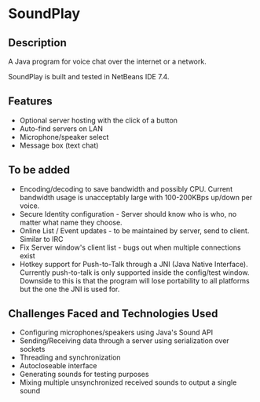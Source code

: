 # SoundPlay

## Description
A Java program for voice chat over the internet or a network.

SoundPlay is built and tested in NetBeans IDE 7.4.

## Features
* Optional server hosting with the click of a button
* Auto-find servers on LAN
* Microphone/speaker select
* Message box (text chat)

## To be added
* Encoding/decoding to save bandwidth and possibly CPU. Current bandwidth usage is unacceptably large with 100-200KBps up/down per voice.
* Secure Identity configuration - Server should know who is who, no matter what name they choose.
* Online List / Event updates - to be maintained by server, send to client. Similar to IRC
* Fix Server window's client list - bugs out when multiple connections exist
* Hotkey support for Push-to-Talk through a JNI (Java Native Interface). Currently push-to-talk is only supported inside the config/test window.
Downside to this is that the program will lose portability to all platforms but the one the JNI is used for.

## Challenges Faced and Technologies Used
* Configuring microphones/speakers using Java's Sound API
* Sending/Receiving data through a server using serialization over sockets
* Threading and synchronization
* Autocloseable interface
* Generating sounds for testing purposes
* Mixing multiple unsynchronized received sounds to output a single sound
